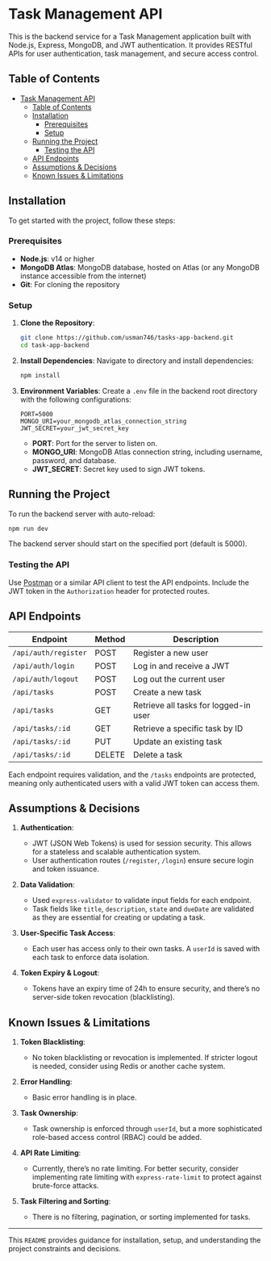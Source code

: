 # Task Management API

This is the backend service for a Task Management application built with Node.js, Express, MongoDB, and JWT authentication. It provides RESTful APIs for user authentication, task management, and secure access control.

## Table of Contents

- [Task Management API](#task-management-api)
  - [Table of Contents](#table-of-contents)
  - [Installation](#installation)
    - [Prerequisites](#prerequisites)
    - [Setup](#setup)
  - [Running the Project](#running-the-project)
    - [Testing the API](#testing-the-api)
  - [API Endpoints](#api-endpoints)
  - [Assumptions \& Decisions](#assumptions--decisions)
  - [Known Issues \& Limitations](#known-issues--limitations)

## Installation

To get started with the project, follow these steps:

### Prerequisites

- **Node.js**: v14 or higher
- **MongoDB Atlas**: MongoDB database, hosted on Atlas (or any MongoDB instance accessible from the internet)
- **Git**: For cloning the repository

### Setup

1. **Clone the Repository**:

   ```bash
   git clone https://github.com/usman746/tasks-app-backend.git
   cd task-app-backend
   ```

2. **Install Dependencies**:
   Navigate to directory and install dependencies:

   ```bash
   npm install
   ```

3. **Environment Variables**:
   Create a `.env` file in the backend root directory with the following configurations:

   ```plaintext
   PORT=5000
   MONGO_URI=your_mongodb_atlas_connection_string
   JWT_SECRET=your_jwt_secret_key
   ```

   - **PORT**: Port for the server to listen on.
   - **MONGO_URI**: MongoDB Atlas connection string, including username, password, and database.
   - **JWT_SECRET**: Secret key used to sign JWT tokens.

## Running the Project

To run the backend server with auto-reload:

```bash
npm run dev
```

The backend server should start on the specified port (default is 5000).

### Testing the API

Use [Postman](https://www.postman.com/) or a similar API client to test the API endpoints. Include the JWT token in the `Authorization` header for protected routes.

## API Endpoints

| Endpoint             | Method | Description                           |
| -------------------- | ------ | ------------------------------------- |
| `/api/auth/register` | POST   | Register a new user                   |
| `/api/auth/login`    | POST   | Log in and receive a JWT              |
| `/api/auth/logout`   | POST   | Log out the current user              |
| `/api/tasks`         | POST   | Create a new task                     |
| `/api/tasks`         | GET    | Retrieve all tasks for logged-in user |
| `/api/tasks/:id`     | GET    | Retrieve a specific task by ID        |
| `/api/tasks/:id`     | PUT    | Update an existing task               |
| `/api/tasks/:id`     | DELETE | Delete a task                         |

Each endpoint requires validation, and the `/tasks` endpoints are protected, meaning only authenticated users with a valid JWT token can access them.

## Assumptions & Decisions

1. **Authentication**:

   - JWT (JSON Web Tokens) is used for session security. This allows for a stateless and scalable authentication system.
   - User authentication routes (`/register`, `/login`) ensure secure login and token issuance.

2. **Data Validation**:

   - Used `express-validator` to validate input fields for each endpoint.
   - Task fields like `title`, `description`, `state` and `dueDate` are validated as they are essential for creating or updating a task.

3. **User-Specific Task Access**:

   - Each user has access only to their own tasks. A `userId` is saved with each task to enforce data isolation.

4. **Token Expiry & Logout**:
   - Tokens have an expiry time of 24h to ensure security, and there’s no server-side token revocation (blacklisting).

## Known Issues & Limitations

1. **Token Blacklisting**:

   - No token blacklisting or revocation is implemented. If stricter logout is needed, consider using Redis or another cache system.

2. **Error Handling**:

   - Basic error handling is in place.

3. **Task Ownership**:

   - Task ownership is enforced through `userId`, but a more sophisticated role-based access control (RBAC) could be added.

4. **API Rate Limiting**:

   - Currently, there’s no rate limiting. For better security, consider implementing rate limiting with `express-rate-limit` to protect against brute-force attacks.

5. **Task Filtering and Sorting**:
   - There is no filtering, pagination, or sorting implemented for tasks.

---

This `README` provides guidance for installation, setup, and understanding the project constraints and decisions.
